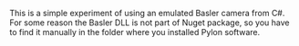 This is a simple experiment of using an emulated Basler camera from C#.\
For some reason the Basler DLL is not part of Nuget package, so you have to find it manually in the folder where you installed Pylon software.
